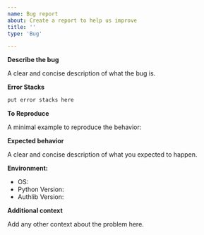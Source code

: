 ```yaml
---
name: Bug report
about: Create a report to help us improve
title: ''
type: 'Bug'

---
```


**Describe the bug**

A clear and concise description of what the bug is.

**Error Stacks**

```python
put error stacks here
```

**To Reproduce**

A minimal example to reproduce the behavior:

**Expected behavior**

A clear and concise description of what you expected to happen.

**Environment:**

 - OS:
 - Python Version:
 - Authlib Version:

**Additional context**

Add any other context about the problem here.
